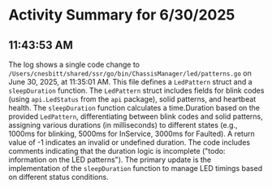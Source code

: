 # Activity Summary for 6/30/2025

## 11:43:53 AM
The log shows a single code change to `/Users/cnesbitt/shared/ssr/go/bin/ChassisManager/led/patterns.go` on June 30, 2025, at 11:35:01 AM.  This file defines a `LedPattern` struct and a `sleepDuration` function.  The `LedPattern` struct includes fields for blink codes (using `api.LedStatus` from the `api` package), solid patterns, and heartbeat health. The `sleepDuration` function calculates a time.Duration based on the provided `LedPattern`, differentiating between blink codes and solid patterns, assigning various durations (in milliseconds) to different states (e.g., 1000ms for blinking, 5000ms for InService, 3000ms for Faulted).  A return value of -1 indicates an invalid or undefined duration.  The code includes comments indicating that the duration logic is incomplete ("todo: information on the LED patterns").  The primary update is the implementation of the `sleepDuration` function to manage LED timings based on different status conditions.
